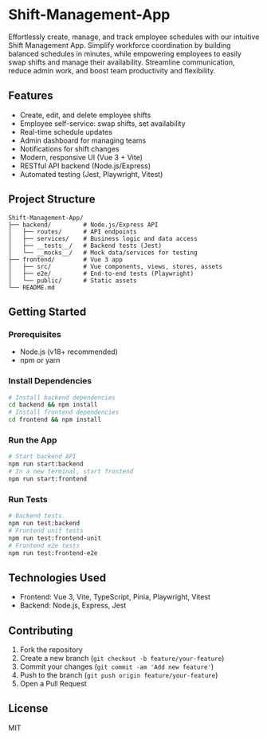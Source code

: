 # Shift-Management-App
Effortlessly create, manage, and track employee schedules with our intuitive Shift Management App. Simplify workforce coordination by building balanced schedules in minutes, while empowering employees to easily swap shifts and manage their availability. Streamline communication, reduce admin work, and boost team productivity and flexibility.

## Features
- Create, edit, and delete employee shifts
- Employee self-service: swap shifts, set availability
- Real-time schedule updates
- Admin dashboard for managing teams
- Notifications for shift changes
- Modern, responsive UI (Vue 3 + Vite)
- RESTful API backend (Node.js/Express)
- Automated testing (Jest, Playwright, Vitest)

## Project Structure
```
Shift-Management-App/
├── backend/         # Node.js/Express API
│   ├── routes/      # API endpoints
│   ├── services/    # Business logic and data access
│   ├── __tests__/   # Backend tests (Jest)
│   └── __mocks__/   # Mock data/services for testing
├── frontend/        # Vue 3 app
│   ├── src/         # Vue components, views, stores, assets
│   ├── e2e/         # End-to-end tests (Playwright)
│   └── public/      # Static assets
└── README.md
```

## Getting Started
### Prerequisites
- Node.js (v18+ recommended)
- npm or yarn

### Install Dependencies
```sh
# Install backend dependencies
cd backend && npm install
# Install frontend dependencies
cd frontend && npm install
```

### Run the App
```sh
# Start backend API
npm run start:backend
# In a new terminal, start frontend
npm run start:frontend
```

### Run Tests
```sh
# Backend tests
npm run test:backend
# Frontend unit tests
npm run test:frontend-unit
# Frontend e2e tests
npm run test:frontend-e2e
```

## Technologies Used
- Frontend: Vue 3, Vite, TypeScript, Pinia, Playwright, Vitest
- Backend: Node.js, Express, Jest

## Contributing
1. Fork the repository
2. Create a new branch (`git checkout -b feature/your-feature`)
3. Commit your changes (`git commit -am 'Add new feature'`)
4. Push to the branch (`git push origin feature/your-feature`)
5. Open a Pull Request

## License
MIT
